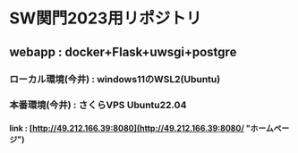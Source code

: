 # SW関門2023用リポジトリ
## webapp : docker+Flask+uwsgi+postgre
### ローカル環境(今井) : windows11のWSL2(Ubuntu) 
### 本番環境(今井) : さくらVPS Ubuntu22.04
#### link : [http://49.212.166.39:8080](http://49.212.166.39:8080/ "ホームページ")